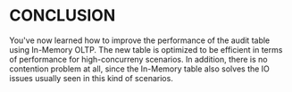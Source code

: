 <page title="Conclusion"/>

CONCLUSION
====

You've now learned how to improve the performance of the audit table using In-Memory OLTP. The new table is optimized to be efficient in terms of performance for high-concurreny scenarios. In addition, there is no contention problem at all, since the In-Memory table also solves the IO issues usually seen in this kind of scenarios. 